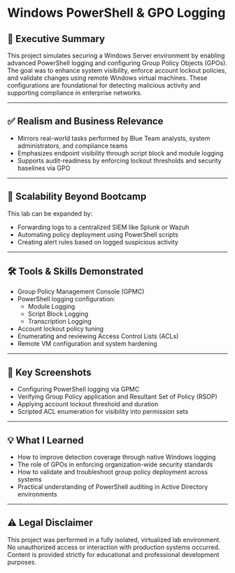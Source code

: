 # Windows PowerShell & GPO Logging

## 🧠 Executive Summary

This project simulates securing a Windows Server environment by enabling advanced PowerShell logging and configuring Group Policy Objects (GPOs). The goal was to enhance system visibility, enforce account lockout policies, and validate changes using remote Windows virtual machines. These configurations are foundational for detecting malicious activity and supporting compliance in enterprise networks.

---

## ✅ Realism and Business Relevance

- Mirrors real-world tasks performed by Blue Team analysts, system administrators, and compliance teams
- Emphasizes endpoint visibility through script block and module logging
- Supports audit-readiness by enforcing lockout thresholds and security baselines via GPO

---

## 🚀 Scalability Beyond Bootcamp

This lab can be expanded by:
- Forwarding logs to a centralized SIEM like Splunk or Wazuh
- Automating policy deployment using PowerShell scripts
- Creating alert rules based on logged suspicious activity

---

## 🛠️ Tools & Skills Demonstrated

- Group Policy Management Console (GPMC)
- PowerShell logging configuration:
  - Module Logging
  - Script Block Logging
  - Transcription Logging
- Account lockout policy tuning
- Enumerating and reviewing Access Control Lists (ACLs)
- Remote VM configuration and system hardening

---

## 📸 Key Screenshots

- Configuring PowerShell logging via GPMC
- Verifying Group Policy application and Resultant Set of Policy (RSOP)
- Applying account lockout threshold and duration
- Scripted ACL enumeration for visibility into permission sets

---

## 💡 What I Learned

- How to improve detection coverage through native Windows logging
- The role of GPOs in enforcing organization-wide security standards
- How to validate and troubleshoot group policy deployment across systems
- Practical understanding of PowerShell auditing in Active Directory environments

---

## ⚠️ Legal Disclaimer

This project was performed in a fully isolated, virtualized lab environment. No unauthorized access or interaction with production systems occurred. Content is provided strictly for educational and professional development purposes.
